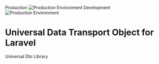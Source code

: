 Production ![Production Environment](https://travis-ci.org/FramesNPictures/universal-dto.svg?branch=master "Production Environment")
Development ![Production Environment](https://travis-ci.org/FramesNPictures/universal-dto.svg?branch=develop "Development Environment")

# Universal Data Transport Object for Laravel

Universal Dto Library

